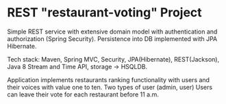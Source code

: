 REST "restaurant-voting" Project
===============================
Simple REST service with extensive domain model with authentication and authorization (Spring Security).
Persistence into DB implemented with JPA Hibernate.

Tech stack: Maven, Spring MVC, Security, JPA(Hibernate), REST(Jackson), 
Java 8 Stream and Time API, storage -> HSQLDB.

Application implements restaurants ranking functionality
with users and their voices with value one to ten. Two types of user 
(admin, user) Users can leave their vote for each restaurant before 11 a.m.